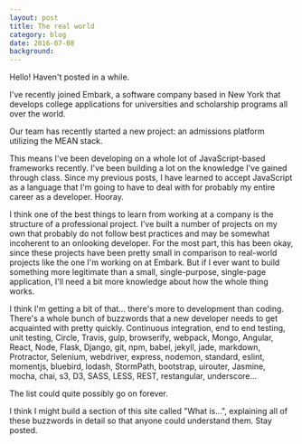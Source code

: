 ```yaml
---
layout: post
title: The real world
category: blog 
date: 2016-07-08
background: 
---
```


Hello! Haven't posted in a while.

I've recently joined Embark, a software company based in New York that develops college applications for universities and scholarship programs all over the world.

Our team has recently started a new project: an admissions platform utilizing the MEAN stack.

This means I've been developing on a whole lot of JavaScript-based frameworks recently. I've been building a lot on the knowledge I've gained through class. Since my previous posts, I have learned to accept JavaScript as a language that I'm going to have to deal with for probably my entire career as a developer. Hooray.

I think one of the best things to learn from working at a company is the structure of a professional project. I've built a number of projects on my own that probably do not follow best practices and may be somewhat incoherent to an onlooking developer. For the most part, this has been okay, since these projects have been pretty small in comparison to real-world projects like the one I'm working on at Embark. But if I ever want to build something more legitimate than a small, single-purpose, single-page application, I'll need a bit more knowledge about how the whole thing works.

I think I'm getting a bit of that... there's more to development than coding. There's a whole bunch of buzzwords that a new developer needs to get acquainted with pretty quickly. Continuous integration, end to end testing, unit testing, Circle, Travis, gulp, browserify, webpack, Mongo, Angular, React, Node, Flask, Django, git, npm, babel, jekyll, jade, markdown, Protractor, Selenium, webdriver, express, nodemon, standard, eslint, momentjs, bluebird, lodash, StormPath, bootstrap, uirouter, Jasmine, mocha, chai, s3, D3, SASS, LESS, REST, restangular, underscore...

The list could quite possibly go on forever.

I think I might build a section of this site called "What is...", explaining all of these buzzwords in detail so that anyone could understand them. Stay posted.
